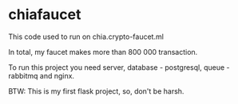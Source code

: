 # chiafaucet
This code used to run on chia.crypto-faucet.ml

In total, my faucet makes more than 800 000 transaction.

To run this project you need server, database - postgresql, queue - rabbitmq and nginx.

BTW:
This is my first flask project, so, don't be harsh.
